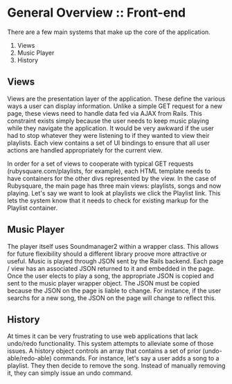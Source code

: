 General Overview :: Front-end
===================================
There are a few main systems that make up the core of the application.

1. Views
2. Music Player
3. History

Views
---------
Views are the presentation layer of the application. These define the various ways a user can display information. Unlike a simple GET request for a new page, these views need to handle data fed via AJAX from Rails. This constraint exists simply because the user needs to keep music playing while they navigate the application. It would be very awkward if the user had to stop whatever they were listening to if they wanted to view their playlists. Each view contains a set of UI bindings to ensure that all user actions are handled appropriately for the current view.

In order for a set of views to cooperate with typical GET requests (rubysquare.com/playlists, for example), each HTML template needs to have containers for the other divs represented by the view. In the case of Rubysquare, the main page has three main views: playlists, songs and now playing. Let's say we want to look at playlists we click the Playlist link. This lets the system know that it needs to check for existing markup for the Playlist container.

Music Player
---------
The player itself uses Soundmanager2 within a wrapper class. This allows for future flexibility should a different library proove more attractive or useful. Music is played through JSON sent by the Rails backend. Each page / view has an associated JSON returned to it and embedded in the page. Once the user elects to play a song, the appropriate JSON is copied and sent to the music player wrapper object. The JSON must be copied because the JSON on the page is liable to change. For instance, if the user searchs for a new song, the JSON on the page will change to reflect this.

History
------------
At times it can be very frustrating to use web applications that lack undo/redo functionality. This system attempts to alleviate some of those issues. A history object controls an array that contains a set of prior (undo-able/redo-able) commands. For instance, let's say a user adds a song to a playlist. They then decide to remove the song. Instead of manually removing it, they can simply issue an undo command.
